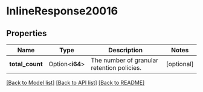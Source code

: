 # InlineResponse20016

## Properties

Name | Type | Description | Notes
------------ | ------------- | ------------- | -------------
**total_count** | Option<**i64**> | The number of granular retention policies. | [optional]

[[Back to Model list]](../README.md#documentation-for-models) [[Back to API list]](../README.md#documentation-for-api-endpoints) [[Back to README]](../README.md)


